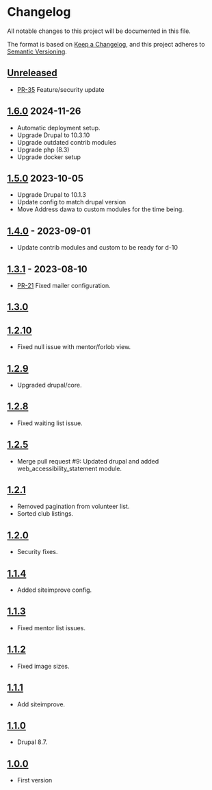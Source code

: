 # Changelog

All notable changes to this project will be documented in this file.

The format is based on [Keep a Changelog](https://keepachangelog.com/en/1.0.0/),
and this project adheres to [Semantic Versioning](https://semver.org/spec/v2.0.0.html).

## [Unreleased]

* [PR-35](https://github.com/itk-dev/foreningsmentor/pull/35)
  Feature/security update

## [1.6.0] 2024-11-26

* Automatic deployment setup.
* Upgrade Drupal to 10.3.10
* Upgrade outdated contrib modules
* Upgrade php (8.3)
* Upgrade docker setup

## [1.5.0] 2023-10-05

* Upgrade Drupal to 10.1.3
* Update config to match drupal version 
* Move Address dawa to custom modules for the time being.

## [1.4.0] - 2023-09-01

* Update contrib modules and custom to be ready for d-10

## [1.3.1] - 2023-08-10

* [PR-21](https://github.com/itk-dev/foreningsmentor/pull/21)
  Fixed mailer configuration.

## [1.3.0]

## [1.2.10]

* Fixed null issue with mentor/forlob view.

## [1.2.9]

* Upgraded drupal/core.

## [1.2.8]

* Fixed waiting list issue.

## [1.2.5]

* Merge pull request #9: Updated drupal and added web_accessibility_statement module.

## [1.2.1]

* Removed pagination from volunteer list.
* Sorted club listings.

## [1.2.0]

* Security fixes.

## [1.1.4]

* Added siteimprove config.

## [1.1.3]

* Fixed mentor list issues.

## [1.1.2]

* Fixed image sizes.

## [1.1.1]

* Add siteimprove.

## [1.1.0]

* Drupal 8.7.

## [1.0.0]

* First version

[Unreleased]: https://github.com/itk-dev/foreningsmentor/compare/1.6.0...HEAD
[1.6.0]: https://github.com/itk-dev/foreningsmentor/compare/1.5.0...1.6.0
[1.5.0]: https://github.com/itk-dev/foreningsmentor/compare/1.4.0...1.5.0
[1.4.0]: https://github.com/itk-dev/foreningsmentor/compare/1.3.1...1.4.0
[1.3.1]: https://github.com/itk-dev/foreningsmentor/compare/1.3.0...1.3.1
[1.3.0]: https://github.com/itk-dev/foreningsmentor/compare/1.2.10...1.3.0
[1.2.10]: https://github.com/itk-dev/foreningsmentor/compare/1.2.9...1.2.10
[1.2.9]: https://github.com/itk-dev/foreningsmentor/compare/1.2.8...1.2.9
[1.2.8]: https://github.com/itk-dev/foreningsmentor/compare/1.2.5...1.2.8
[1.2.5]: https://github.com/itk-dev/foreningsmentor/compare/1.2.1...1.2.5
[1.2.1]: https://github.com/itk-dev/foreningsmentor/compare/1.2.0...1.2.1
[1.2.0]: https://github.com/itk-dev/foreningsmentor/compare/1.1.4...1.2.0
[1.1.4]: https://github.com/itk-dev/foreningsmentor/compare/1.1.3...1.1.4
[1.1.3]: https://github.com/itk-dev/foreningsmentor/compare/1.1.2...1.1.3
[1.1.2]: https://github.com/itk-dev/foreningsmentor/compare/1.1.1...1.1.2
[1.1.1]: https://github.com/itk-dev/foreningsmentor/compare/1.1.0...1.1.1
[1.1.0]: https://github.com/itk-dev/foreningsmentor/compare/1.0.0...1.1.0
[1.0.0]: https://github.com/itk-dev/foreningsmentor/releases/tag/1.0.0
